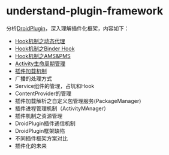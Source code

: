 # understand-plugin-framework
分析[DroidPlugin][1]，深入理解插件化框架，内容如下：

- [Hook机制之动态代理][2]
- [Hook机制之Binder Hook][3]
- [Hook机制之AMS&PMS][4]
- [Activity生命周期管理][5]
- [插件加载机制][6]
- 广播的处理方式
- Service组件的管理，占坑和Hook
- ContentProvider的管理
- 插件加载解析之自定义包管理服务(PackageManager)
- 插件进程管理机制（ActivityMAnager）
- 插件机制之资源管理
- DroidPlugin插件通信机制
- DroidPlugin框架缺陷
- 不同插件框架方案对比
- 插件化的未来

[1]: https://github.com/Qihoo360/DroidPlugin
[2]: http://weishu.me/2016/01/28/understand-plugin-framework-proxy-hook/
[3]: http://weishu.me/2016/02/16/understand-plugin-framework-binder-hook/
[4]: http://weishu.me/2016/03/07/understand-plugin-framework-ams-pms-hook/
[5]: http://weishu.me/2016/03/21/understand-plugin-framework-activity-management/
[6]: http://weishu.me/2016/04/05/understand-plugin-framework-classloader/
